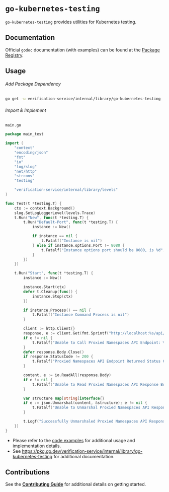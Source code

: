 # `go-kubernetes-testing`

`go-kubernetes-testing` provides utilities for Kubernetes testing.

## Documentation

Official `godoc` documentation (with examples) can be found at the [Package Registry](https://pkg.go.dev/verification-service/internal/library/go-kubernetes-testing).

## Usage

###### Add Package Dependency

```bash
go get -u verification-service/internal/library/go-kubernetes-testing
```

###### Import & Implement

`main.go`

```go
package main_test

import (
    "context"
    "encoding/json"
    "fmt"
    "io"
    "log/slog"
    "net/http"
    "strconv"
    "testing"

    "verification-service/internal/library/levels"
)

func Test(t *testing.T) {
    ctx := context.Background()
    slog.SetLogLoggerLevel(levels.Trace)
    t.Run("New", func(t *testing.T) {
        t.Run("Default-Port", func(t *testing.T) {
            instance := New()

            if instance == nil {
                t.Fatalf("Instance is nil")
            } else if instance.options.Port != 8080 {
                t.Fatalf("Instance options port should be 8080, is %d", instance.options.Port)
            }
        })
    })

    t.Run("Start", func(t *testing.T) {
        instance := New()

        instance.Start(ctx)
        defer t.Cleanup(func() {
            instance.Stop(ctx)
        })

        if instance.Process() == nil {
            t.Fatalf("Instance Command Process is nil")
        }

        client := http.Client{}
        response, e := client.Get(fmt.Sprintf("http://localhost:%s/api/v1/namespaces", strconv.Itoa(instance.options.Port)))
        if e != nil {
            t.Fatalf("Unable to Call Proxied Namespaces API Endpoint: %v", e)
        }
        defer response.Body.Close()
        if response.StatusCode != 200 {
            t.Fatalf("Proxied Namespaces API Endpoint Returned Status Code: %d", response.StatusCode)
        }

        content, e := io.ReadAll(response.Body)
        if e != nil {
            t.Fatalf("Unable to Read Proxied Namespaces API Response Body: %v", e)
        }

        var structure map[string]interface{}
        if e := json.Unmarshal(content, &structure); e != nil {
            t.Fatalf("Unable to Unmarshal Proxied Namespaces API Response Body: %v", e)
        }

        t.Logf("Successfully Unmarshaled Proxied Namespaces API Response Body: %+v", structure)
    })
}
```

- Please refer to the [code examples](./example_test.go) for additional usage and implementation details.
- See https://pkg.go.dev/verification-service/internal/library/go-kubernetes-testing for additional documentation.

## Contributions

See the [**Contributing Guide**](CONTRIBUTING.md) for additional details on getting started.
